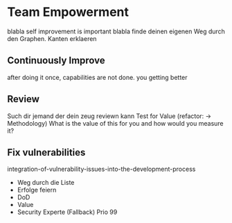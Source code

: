 # Team Empowerment

blabla self improvement is important blabla
finde deinen eigenen Weg durch den Graphen.
Kanten erklaeren

## Continuously Improve

after doing it once, capabilities are not done. you getting better

## Review

Such dir jemand der dein zeug reviewn kann
Test for Value (refactor: -> Methodology)
What is the value of this for you and how would you measure it?

## Fix vulnerabilities

integration-of-vulnerability-issues-into-the-development-process


- Weg durch die Liste
- Erfolge feiern
- DoD
- Value
- Security Experte (Fallback) Prio 99